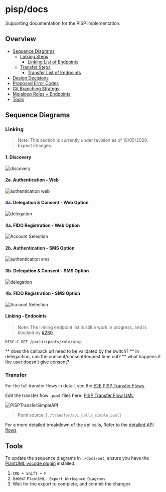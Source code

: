 # pisp/docs

Supporting documentation for the PISP implementation.

## Overview
- [Sequence Diagrams](#sequence-diagrams)
  - [Linking Steps](#linking)
      - [Linking List of Endpoints](#linking---endpoints)
  - [Transfer Steps](#transfer)
    - [Transfer List of Endpoints](#transfer---endpoints)
- [Design Decisions](./design-decisions/README.md)
- [Proposed Error Codes](./error_codes.md)
- [Git Branching Strategy](./git_branching.md)
- [Mojaloop Roles + Endpoints](./roles_and_endpoints.md)
- [Tools](#tools)

## Sequence Diagrams

### Linking

> Note: This section is currently under revision as of 19/05/2020. Expect changes.

#### 1. Discovery
![discovery](./out/linking/1-discovery/PISP%20Linking%20%20Discovery.png)

#### 2a. Authentication - Web
![authentication web](./out/linking/2a-authentication-web/PISP%20Linking%20%20Authentication.png)

#### 3a. Delegation & Consent - Web Option
![delegation](./out/linking/3a-delegation-web/PISP%20Linking%20%20Delegation%20+%20Consent.png)

#### 4a. FIDO Registration - Web Option
![Account Selection](./out/linking/4a-fido-registration-web/PISP%20Linking%20%20Fido%20Enrolment.png)

#### 2b. Authentication - SMS Option
![authentication sms](./out/linking/2b-authentication-sms/PISP%20Linking%20%20Authentication.png)

#### 3b. Delegation & Consent - SMS Option
![delegation](./out/linking/3b-delegation-sms/PISP%20Linking%20%20Delegation%20+%20Consent.png)

#### 4b. FIDO Registration - SMS Option
![Account Selection](./out/linking/4b-fido-registration-sms/PISP%20Linking%20%20Fido%20Enrolment.png)


#### Linking - Endpoints 

> Note: The linking endpoint list is still a work in progress, and is blocked by [#280](https://app.zenhub.com/workspaces/pisp-5e8457b05580fb04a7fd4878/issues/mojaloop/mojaloop/280)

`DISC-C GET /participants/role/pisp`

** does the callback url need to be validated by the switch?
** in delegaction, can the consent/consentRequest time out? 
** what happens if the user doesn't give consent?


### Transfer

For the full transfer flows in detail, see the [E2E PISP Transfer Flows](./out/transfer/complete/PISP%20transfer.png).

Edit the transfer flow `.puml` files here: [PISP Transfer Flow UML](./transfer)

![PISPTransferSimpleAPI](./out/transfer/api_calls_simple/PISPTransferSimpleAPI.png)
> Puml source: [`./transfer/api_calls_simple.puml`]

For a more detailed breakdown of the api calls, Refer to the [detailed API flows](./out/transfer/api_calls_detailed/PISPTransferDetailedAPI.png)


## Tools

To update the sequence diagrams in `./docs/out`, ensure you have the [PlantUML vscode plugin](https://marketplace.visualstudio.com/items?itemName=jebbs.plantuml&ssr=false#overview) installed.

1. `CMD + Shift + P`
2. Select `PlantUML: Export Workspace Diagrams`
3. Wait for the export to complete, and commit the changes
